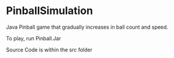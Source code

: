# PinballSimulation

Java Pinball game that gradually increases in ball count and speed.

To play, run Pinball.Jar

Source Code is within the src folder
